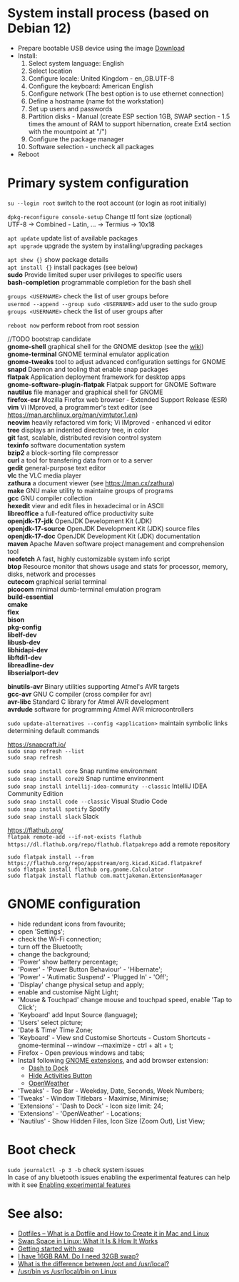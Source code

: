 # System install process (based on Debian 12)  
- Prepare bootable USB device using the image [Download](https://www.debian.org/CD/netinst/)  
- Install:
  1. Select system language: English
  2. Select location
  3. Configure locale: United Kingdom - en_GB.UTF-8
  4. Configure the keyboard: American English
  5. Configure network (The best option is to use ethernet connection)
  6. Define a hostname (name fot the workstation)
  7. Set up users and passwords
  8. Partition disks - Manual (create ESP section 1GB, SWAP section - 1.5 times the amount of RAM to support hibernation, create Ext4 section with the mountpoint at "/")
  9. Configure the package manager
  10. Software selection - uncheck all packages  
- Reboot

# Primary system configuration
`su --login root` switch to the root account (or login as root initially)  

`dpkg-reconfigure console-setup` Change ttl font size (optional)  
UTF-8 -> Combined - Latin, ... -> Termius -> 10x18  

`apt update` update list of available packages  
`apt upgrade` upgrade the system by installing/upgrading packages  

`apt show {}` show package details  
`apt install {}` install packages (see below)  
**sudo** Provide limited super user privileges to specific users  
**bash-completion** programmable completion for the bash shell  

`groups <USERNAME>` check the list of user groups before  
`usermod --append --group sudo <USERNAME>` add user to the sudo group  
`groups <USERNAME>` check the list of user groups after  

`reboot now` perform reboot from root session  

//TODO bootstrap candidate  
**gnome-shell** graphical shell for the GNOME desktop (see the [wiki](https://wiki.debian.org/ru/Gnome))  
**gnome-terminal** GNOME terminal emulator application  
**gnome-tweaks** tool to adjust advanced configuration settings for GNOME  
**snapd** Daemon and tooling that enable snap packages  
**flatpak** Application deployment framework for desktop apps  
**gnome-software-plugin-flatpak** Flatpak support for GNOME Software  
**nautilus** file manager and graphical shell for GNOME  
**firefox-esr** Mozilla Firefox web browser - Extended Support Release (ESR)  
**vim** Vi IMproved, a programmer's text editor (see https://man.archlinux.org/man/vimtutor.1.en)  
**neovim** heavily refactored vim fork; Vi IMproved - enhanced vi editor  
**tree** displays an indented directory tree, in color  
**git** fast, scalable, distributed revision control system  
**texinfo** software documentation system  
**bzip2** a block-sorting file compressor  
**curl** a tool for transfering data from or to a server  
**gedit** general-purpose text editor  
**vlc** the VLC media player  
**zathura** a document viewer (see https://man.cx/zathura)  
**make** GNU make utility to maintaine groups of programs  
**gcc** GNU compiler collection  
**hexedit** view and edit files in hexadecimal or in ASCII  
**libreoffice** a full-featured office productivity suite  
**openjdk-17-jdk** OpenJDK Development Kit (JDK)  
**openjdk-17-source** OpenJDK Development Kit (JDK) source files  
**openjdk-17-doc** OpenJDK Development Kit (JDK) documentation  
**maven** Apache Maven software project management and comprehension tool  
**neofetch** A fast, highly customizable system info script  
**btop** Resource monitor that shows usage and stats for processor, memory, disks, network and processes  
**cutecom** graphical serial terminal  
**picocom** minimal dumb-terminal emulation program  
**build-essential**  
**cmake**   
**flex**  
**bison**  
**pkg-config**    
**libelf-dev**  
**libusb-dev**  
**libhidapi-dev**  
**libftdi1-dev**  
**libreadline-dev**  
**libserialport-dev**  

**binutils-avr** Binary utilities supporting Atmel's AVR targets  
**gcc-avr** GNU C compiler (cross compiler for avr)  
**avr-libc** Standard C library for Atmel AVR development  
**avrdude** software for programming Atmel AVR microcontrollers  

`sudo update-alternatives --config <application>` maintain symbolic links determining default commands  

https://snapcraft.io/  
`sudo snap refresh --list`  
`sudo snap refresh`  

`sudo snap install core` Snap runtime environment  
`sudo snap install core20` Snap runtime environment  
`sudo snap install intellij-idea-community --classic` IntelliJ IDEA Community Edition  
`sudo snap install code --classic` Visual Studio Code  
`sudo snap install spotify` Spotify  
`sudo snap install slack` Slack  

https://flathub.org/  
`flatpak remote-add --if-not-exists flathub https://dl.flathub.org/repo/flathub.flatpakrepo` add a remote repository  

`sudo flatpak install --from https://flathub.org/repo/appstream/org.kicad.KiCad.flatpakref`  
`sudo flatpak install flathub org.gnome.Calculator`  
`sudo flatpak install flathub com.mattjakeman.ExtensionManager`  

# GNOME configuration  
- hide redundant icons from favourite;  
- open 'Settings';  
- check the Wi-Fi connection;  
- turn off the Bluetooth;  
- change the background;
- 'Power' show battery percentage;
- 'Power' - 'Power Button Behaviour' - 'Hibernate';
- 'Power' - 'Autimatic Suspend' - 'Plugged In' - 'Off';  
- 'Display' change physical setup and apply;  
- enable and customise Night Light;  
- 'Mouse & Touchpad' change mouse and touchpad speed, enable 'Tap to Click';  
- 'Keyboard' add Input Source (language);
- 'Users' select picture;
- 'Date & Time' Time Zone;
- 'Keyboard' - View snd Customise Shortcuts - Custom Shortcuts - gnome-terminal --window --maximize - ctrl + alt + t;  
- Firefox - Open previous windows and tabs;
- Install following [GNOME extensions](https://extensions.gnome.org/), and add browser extension:  
  - [Dash to Dock](https://extensions.gnome.org/extension/307/dash-to-dock/)  
  - [Hide Activities Button](https://extensions.gnome.org/extension/744/hide-activities-button/)  
  - [OpenWeather](https://extensions.gnome.org/extension/750/openweather/)  
- 'Tweaks' - Top Bar - Weekday, Date, Seconds, Week Numbers;
- 'Tweaks' - Window Titlebars - Maximise, Minimise;
- 'Extensions' - 'Dash to Dock' - Icon size limit: 24;
- 'Extensions' - 'OpenWeather' - Locations;
- 'Nautilus' - Show Hidden Files, Icon Size (Zoom Out), List View;

# Boot check  
`sudo journalctl -p 3 -b` check system issues  
In case of any bluetooth issues enabling the experimental features can help with it see [Enabling experimental features](https://wiki.archlinux.org/title/Bluetooth#Enabling_experimental_features)  

# See also:  
- [Dotfiles – What is a Dotfile and How to Create it in Mac and Linux](https://www.freecodecamp.org/news/dotfiles-what-is-a-dot-file-and-how-to-create-it-in-mac-and-linux/)  
- [Swap Space in Linux: What It Is & How It Works](https://phoenixnap.com/kb/swap-space)
- [Getting started with swap](https://docs.redhat.com/en/documentation/red_hat_enterprise_linux/8/html/managing_storage_devices/getting-started-with-swap_managing-storage-devices#overview-of-swap-space_getting-started-with-swap)
- [I have 16GB RAM. Do I need 32GB swap?](https://askubuntu.com/questions/49109/i-have-16gb-ram-do-i-need-32gb-swap)
- [What is the difference between /opt and /usr/local?](https://unix.stackexchange.com/questions/11544/what-is-the-difference-between-opt-and-usr-local)
- [/usr/bin vs /usr/local/bin on Linux](https://unix.stackexchange.com/questions/8656/usr-bin-vs-usr-local-bin-on-linux)
